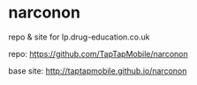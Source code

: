 narconon
========

repo & site for lp.​drug-education.co.uk

repo: https://github.com/TapTapMobile/narconon

base site: http://taptapmobile.github.io/narconon
